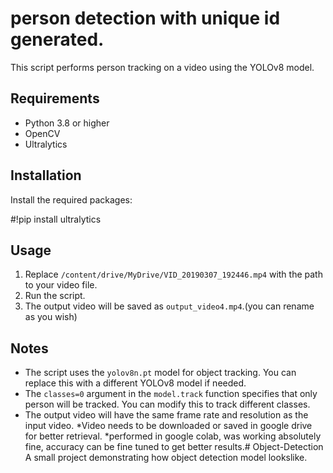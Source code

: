 # person detection with unique id generated.

This script performs person tracking on a video using the YOLOv8 model.

## Requirements

* Python 3.8 or higher
* OpenCV
* Ultralytics

## Installation

Install the required packages:

#!pip install ultralytics

## Usage

1. Replace `/content/drive/MyDrive/VID_20190307_192446.mp4` with the path to your video file.
2. Run the script.
3. The output video will be saved as `output_video4.mp4`.(you can rename as you wish)

## Notes

* The script uses the `yolov8n.pt` model for object tracking. You can replace this with a different YOLOv8 model if needed.
* The `classes=0` argument in the `model.track` function specifies that only person will be  tracked. You can modify this to track different classes.
* The output video will have the same frame rate and resolution as the input video.
*Video needs to be downloaded or saved in google drive for better retrieval.
*performed in google colab, was working absolutely fine, accuracy can be fine tuned to get better results.# Object-Detection
A small project demonstrating how object detection model lookslike.
